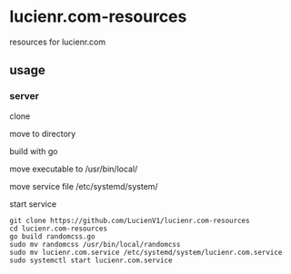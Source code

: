 # lucienr.com-resources
resources for lucienr.com

## usage
### server
clone

move to directory

build with go

move executable to /usr/bin/local/

move service file /etc/systemd/system/

start service

```
git clone https://github.com/LucienV1/lucienr.com-resources
cd lucienr.com-resources
go build randomcss.go
sudo mv randomcss /usr/bin/local/randomcss
sudo mv lucienr.com.service /etc/systemd/system/lucienr.com.service
sudo systemctl start lucienr.com.service
```

